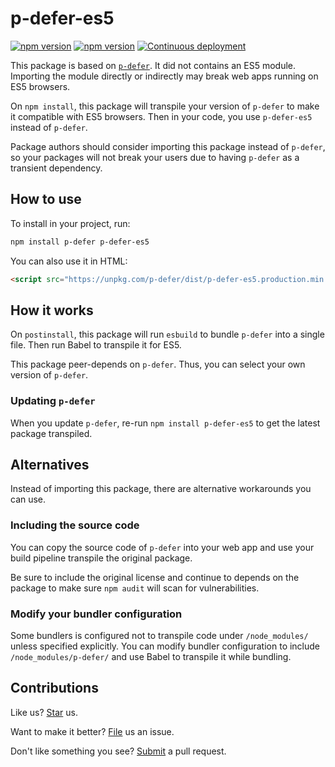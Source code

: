 # p-defer-es5

[![npm version](https://img.shields.io/npm/v/p-defer-es5.svg)](https://www.npmjs.com/package/p-defer-es5) [![npm version](https://img.shields.io/npm/v/p-defer-es5/main.svg)](https://www.npmjs.com/package/p-defer-es5/v/main) [![Continuous deployment](https://github.com/compulim/p-defer-es5/actions/workflows/node.js.yml/badge.svg?branch=main)](https://github.com/compulim/p-defer-es5/actions/workflows/node.js.yml)

This package is based on [`p-defer`](https://npmjs.com/package/p-defer). It did not contains an ES5 module. Importing the module directly or indirectly may break web apps running on ES5 browsers.

On `npm install`, this package will transpile your version of `p-defer` to make it compatible with ES5 browsers. Then in your code, you use `p-defer-es5` instead of `p-defer`.

Package authors should consider importing this package instead of `p-defer`, so your packages will not break your users due to having `p-defer` as a transient dependency.

## How to use

To install in your project, run:

```sh
npm install p-defer p-defer-es5
```

You can also use it in HTML:

```html
<script src="https://unpkg.com/p-defer/dist/p-defer-es5.production.min.js"></script>
```

## How it works

On `postinstall`, this package will run `esbuild` to bundle `p-defer` into a single file. Then run Babel to transpile it for ES5.

This package peer-depends on `p-defer`. Thus, you can select your own version of `p-defer`.

### Updating `p-defer`

When you update `p-defer`, re-run `npm install p-defer-es5` to get the latest package transpiled.

## Alternatives

Instead of importing this package, there are alternative workarounds you can use.

### Including the source code

You can copy the source code of `p-defer` into your web app and use your build pipeline transpile the original package.

Be sure to include the original license and continue to depends on the package to make sure `npm audit` will scan for vulnerabilities.

### Modify your bundler configuration

Some bundlers is configured not to transpile code under `/node_modules/` unless specified explicitly. You can modify bundler configuration to include `/node_modules/p-defer/` and use Babel to transpile it while bundling.

## Contributions

Like us? [Star](https://github.com/compulim/p-defer-es5/stargazers) us.

Want to make it better? [File](https://github.com/compulim/p-defer-es5/issues) us an issue.

Don't like something you see? [Submit](https://github.com/compulim/p-defer-es5/pulls) a pull request.
